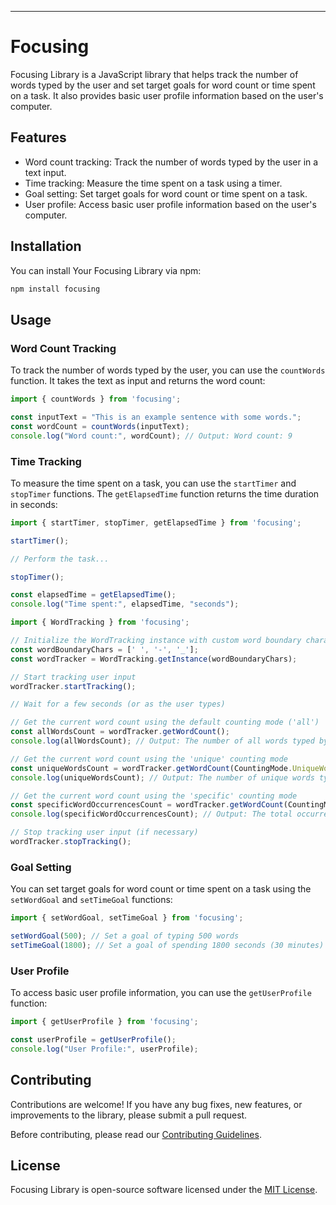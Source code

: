 
---

# Focusing

Focusing Library is a JavaScript library that helps track the number of words typed by the user and set target goals for word count or time spent on a task. It also provides basic user profile information based on the user's computer.

## Features

- Word count tracking: Track the number of words typed by the user in a text input.
- Time tracking: Measure the time spent on a task using a timer.
- Goal setting: Set target goals for word count or time spent on a task.
- User profile: Access basic user profile information based on the user's computer.

## Installation

You can install Your Focusing Library via npm:

```bash
npm install focusing
```

## Usage

### Word Count Tracking

To track the number of words typed by the user, you can use the `countWords` function. It takes the text as input and returns the word count:

```javascript
import { countWords } from 'focusing';

const inputText = "This is an example sentence with some words.";
const wordCount = countWords(inputText);
console.log("Word count:", wordCount); // Output: Word count: 9
```

### Time Tracking

To measure the time spent on a task, you can use the `startTimer` and `stopTimer` functions. The `getElapsedTime` function returns the time duration in seconds:

```javascript
import { startTimer, stopTimer, getElapsedTime } from 'focusing';

startTimer();

// Perform the task...

stopTimer();

const elapsedTime = getElapsedTime();
console.log("Time spent:", elapsedTime, "seconds");
```

```javascript
import { WordTracking } from 'focusing';

// Initialize the WordTracking instance with custom word boundary characters
const wordBoundaryChars = [' ', '-', '_'];
const wordTracker = WordTracking.getInstance(wordBoundaryChars);

// Start tracking user input
wordTracker.startTracking();

// Wait for a few seconds (or as the user types)

// Get the current word count using the default counting mode ('all')
const allWordsCount = wordTracker.getWordCount();
console.log(allWordsCount); // Output: The number of all words typed by the user

// Get the current word count using the 'unique' counting mode
const uniqueWordsCount = wordTracker.getWordCount(CountingMode.UniqueWords);
console.log(uniqueWordsCount); // Output: The number of unique words typed by the user

// Get the current word count using the 'specific' counting mode
const specificWordOccurrencesCount = wordTracker.getWordCount(CountingMode.SpecificWordOccurrences);
console.log(specificWordOccurrencesCount); // Output: The total occurrences of specific words typed by the user

// Stop tracking user input (if necessary)
wordTracker.stopTracking();
```

### Goal Setting

You can set target goals for word count or time spent on a task using the `setWordGoal` and `setTimeGoal` functions:

```javascript
import { setWordGoal, setTimeGoal } from 'focusing';

setWordGoal(500); // Set a goal of typing 500 words
setTimeGoal(1800); // Set a goal of spending 1800 seconds (30 minutes) on the task
```

### User Profile

To access basic user profile information, you can use the `getUserProfile` function:

```javascript
import { getUserProfile } from 'focusing';

const userProfile = getUserProfile();
console.log("User Profile:", userProfile);
```

## Contributing

Contributions are welcome! If you have any bug fixes, new features, or improvements to the library, please submit a pull request.

Before contributing, please read our [Contributing Guidelines](CONTRIBUTING.md).

## License

Focusing Library is open-source software licensed under the [MIT License](LICENSE).

